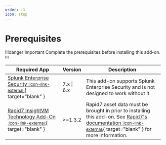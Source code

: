 ```yaml
---
order: -1
icon: stop
---
```


# Prerequisites

!!!danger Important
Complete the prerequisites before installing this add-on.
!!!

Required App | Version | Description
------------ | ------- | -----------
[Splunk Enterprise Security <small>:icon-link-external:</small>](https://splunkbase.splunk.com/app/263){ target="blank" } | 7.x \| 6.x | This add-on supports Splunk Enterprise Security and is not designed to work without it.
[Rapid7 InsightVM Technology Add-On <small>:icon-link-external:</small>](https://splunkbase.splunk.com/app/5097){ target="blank" } | >=1.3.2 | Rapid7 asset data must be brought in prior to installing this add-on. See [Rapid7's documentation <small>:icon-link-external:</small>](https://splunkbase.splunk.com/app/5097){ target="blank" } for more information.

